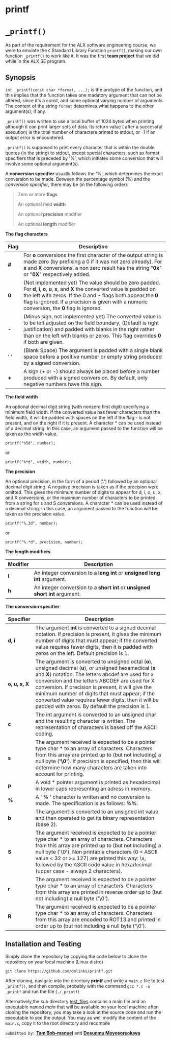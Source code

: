 # printf
# `_printf()`
As part of the requirement for the ALX software engineering course, we were to emulate the `C` Standard Library Function `printf()`, making our own function `_printf()` to work like it. It was the first **team project** that we did while in the ALX SE program.

## **Synopsis**
`int _printf(const char *format, ...);` is the protype of the function, and this implies that the function takes one madatory argument that can not be altered, since it's a const, and some optional varying number of arguments. The content of the string `format` determines what happens to the other argument(s), if any.

`_printf()` was written to use a local buffer of 1024 bytes when printing although it can print larger sets of data. Its return value ( after a successful execution) is the total number of characters printed to stdout, or -1 if an output error is encountered.

`_printf()` is supposed to print every character that is within the double quotes (in the string) to stdout, except special characters, such as format specifiers that is preceded by '%', which initiates some conversion that will involve some optional argument(s).

A **conversion specifier** usually follows the '%', which determines the exact conversion to be made. Between the percentage symbol (%) and the *conversion specifier*, there may be (in the following order):

> Zero or more **flags**
>
> An optional field **width**
>
> An optional **precision** modifier
>
> An optional **length** modifier

**The flag characters**

|**Flag**| Description  |
|--|--|
|**#**| For **o** conversions the first character of the output string is made zero (by prefixing a 0 if it was not zero already).  For **x** and **X** conversions, a non zero result has the string "**0x**" or "**0X**" respectively added. |
|**0**| (Not implemented yet) The  value should be zero padded. For **d**, **i**, **o**, **u**, **x**, and **X** the converted value is padded on the left with zeros. If the 0 and **-** flags both appear,the **0** flag is ignored. If a precision is given with a numeric conversion, the **0** flag is ignored.|
|**-**|(Minus sign, not implemented yet) The converted value is to be left adjusted on the field boundary, (Default is right justification) and  padded  with  blanks  in  the right rather than on the left with blanks or zeros. This flag overrides **0** if both are given.|
|' '| (Blank Space) The argument is padded with a single blank space before a positive number or empty string produced by a signed conversion.|
|**+**| A sign (+ or -) should always be placed before a number produced with a signed conversion.  By default, only negative numbers have this sign.|

**The field width**

An  optional decimal digit string (with nonzero first digit) specifying a minimum field width.  If  the  converted  value  has  fewer characters  than  the field width, it will be padded with spaces on the left if the flag - is not present, and on the right  if  it  is present.  A character * can be used instead of a decimal string. In this case, an argument passed to the function will be taken as  the width value.

    printf("%5d", number);

or

	printf("%*d", width, number);

**The precision**

 An  optional  precision,  in  the  form  of a period ('.')  followed by an optional decimal digit string.  A negative precision is taken  as  if  the precision were omitted.  This gives the minimum number of digits to appear for d, i, o, u, x, and X conversions,  or the  maximum  number of characters to be printed from a string for s and S conversions. A character * can be used instead of a  decimal string. In this case, an argument passed to the function will be taken as the precision value.

    printf("%.3d", number);

  or

    printf("%.*d", precision, number);

**The length modifiers**

|Modifier| Description |
|--|--|
|**l**| An integer conversion to a **long int** or **unsigned long int** argument.  |
|**h**| An integer conversion to a **short int** or **unsigned short int** argument. |

**The conversion specifier**

|Specifier| Description |
|--|--|
|**d, i**|The argument **int** is converted to a signed decimal notation. If precision is present, it gives the minimum number of digits that must appear; if the converted value requires fewer digits, then it is padded with zeros on the left. Default precision is 1.|
|**o, u, x, X**|The argument is converted to unsigned octal (**o**), unsigned decimal (**u**), or unsigned hexamedical (**x** and **X**) notation. The letters abcdef are used for x conversion and the letters ABCDEF are used for X conversion. If precision is present, it will give  the  minimum  number  of  digits  that  must appear; if the converted value requires fewer digits, then it will be padded with zeros. By default the precision is 1.  |
|**c**|The  int argument is converted to an unsigned char and the resulting character is written. The representation of characters is based off the ASCII coding.|
|**s**|The argument received is expected to be a pointer type char * to an array of characters.  Characters from this array are printed up  to  (but  not including) a null byte  (**'\0'**).  If precision is specified, then this will determine how many characters are taken into account for printing.|
|**p**|A void * pointer argument is printed as hexadecimal in lower caps representing an adress in memory.|
|**%**|A  ' **%** ' character is written and no conversion is made. The specification is as follows: **%%**. |
|**b**|The argument is converted to an unsigned int value and then operated to get its binary representation (base 2).|
|**S**| The  argument  received  is expected to be a pointer type char * to an array of characters.  Characters from this array are printed up to (but not including) a null byte  ('\0').  Non printable characters (0 < ASCII value < 32 or >= 127) are printed this way: \x, followed by  the  ASCII  code value in hexadecimal (upper case - always 2 characters). |
|**r**|The  argument received is expected to be a pointer type char * to an array of characters.  Characters from this array are printed in reverse order up to (but not including) a null byte  ('\0').  |
|**R**|The argument received is expected to be a pointer type char * to an array of characters.  Characters from this array  are  encoded  to  ROT13  and printed in order up to (but not including a null byte  ('\0').  |

## Installation and Testing

Simply clone the repository by copying the code below to clone the repository on your local machine (Linux distro)
```
git clone https://github.com/dmlinks/printf.git
```

After cloning, navigate into the directory **printf** and write a `main.c` file to test `_printf()`, and then compile, probably with the command `gcc *.c -o _printf` and run the file (`./_printf`)

Alternatively,the sub directory [test_files](./test_files) contains a main file and an executable named *main* that will be available on your local machine after cloning the repository, you may take a look at the source code and run the executable to see the output. You may as well modify the content of the `main.c`, copy it to the root directory and recompile

```Submitted by:```
[**Tam Bob-manuel**](https://github.com/Tam-BobManuel) and [**Dosunmu Moyosoreoluwa**](https://github.com/dmlinks)
